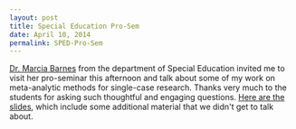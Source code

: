 ```yaml
---
layout: post
title: Special Education Pro-Sem
date: April 10, 2014
permalink: SPED-Pro-Sem
---
```


[Dr. Marcia Barnes](http://www.edb.utexas.edu/education/departments/sped/about/fac_dir/barnes/) from the department of Special Education invited me to visit her pro-seminar this afternoon and talk about some of my work on meta-analytic methods for single-case research. Thanks very much to the students for asking such thoughtful and engaging questions. [Here are the slides]({{site.url}}/files/Barnes-Pro-Sem-2014-04-10.pdf), which include some additional material that we didn't get to talk about.
